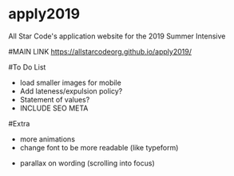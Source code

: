 # apply2019
All Star Code's application website for the 2019 Summer Intensive

#MAIN LINK
https://allstarcodeorg.github.io/apply2019/

#To Do List
- load smaller images for mobile
- Add lateness/expulsion policy?
- Statement of values?
- INCLUDE SEO META

#Extra
- more animations
- change font to be more readable (like typeform)
<!-- https://www.dyslexiefont.com/en/typeface/ -->
- parallax on wording (scrolling into focus)
